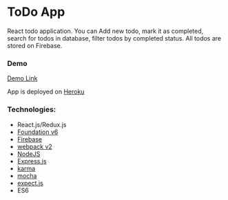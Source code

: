 
# ToDo App
React todo application. You can Add new todo, mark it as completed, search for todos in database, filter todos by completed status. All todos are stored on Firebase.
### Demo
<a href="https://vast-reaches-95459.herokuapp.com/" target="_blank">Demo Link</a>

App is deployed on [Heroku]

### Technologies:
- React.js/Redux.js
- [Foundation v6][fnt]
- [Firebase][fb]
- [webpack v2][wp]
- [NodeJS]
- [Express.js]
- [karma]
- [mocha]
- [expect.js]
- ES6



[heroku]: <https://www.heroku.com/>
[nodejs]: <http://nodejs.org>
[express.js]: <http://expressjs.com>
[fnt]: http://foundation.zurb.com/
[wp]: https://webpack.js.org/
[karma]: https://karma-runner.github.io/1.0/index.html
[mocha]: https://mochajs.org/
[expect.js]: https://github.com/mjackson/expect
[fb]: https://firebase.google.com/



